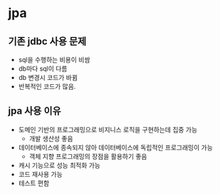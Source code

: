 # jpa
## 기존 jdbc 사용 문제
- sql을 수행하는 비용이 비쌈
- db마다 sql이 다름
- db 변경시 코드가 바뀜
- 반복적인 코드가 많음.
## jpa 사용 이유
- 도메인 기반의 프로그래밍으로 비지니스 로직을 구현하는데 집중 가능
    - 개발 생산성 좋음
- 데이터베이스에 종속되지 않아 데이터베이스에 독립적인 프로그래밍이 가능
    - 객체 지향 프로그래밍의 장점을 활용하기 좋음
- 캐시 기능으로 성능 최적화 가능
- 코드 재사용 가능
- 테스트 편함